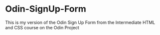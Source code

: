 # Odin-SignUp-Form
This is my version of the Odin Sign Up Form from the Intermediate HTML and CSS course on the Odin Project
